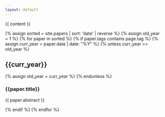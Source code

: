 ```yaml
---
layout: default
---
```


{{ content }}

{% assign sorted = site.papers | sort: 'date' | reverse %}
{% assign old_year = 1 %}
{% for paper in sorted %}
    {% if paper.tags contains page.tag %}
        {% assign curr_year = paper.date | date: "%Y" %}
        {% unless curr_year == old_year %}
            <h2> {{curr_year}} </h2>
            {% assign old_year = curr_year %}
        {% endunless %}
        <h3> {{paper.title}} </h3>
        <p>
        {{ paper.abstract }}
        </p>
    {% endif %}
{% endfor %}
